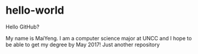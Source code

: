 # hello-world

Hello GitHub?

My name is MaiYeng. I am a computer science major at UNCC and I hope to be able to get my degree by May 2017!
Just another repository
